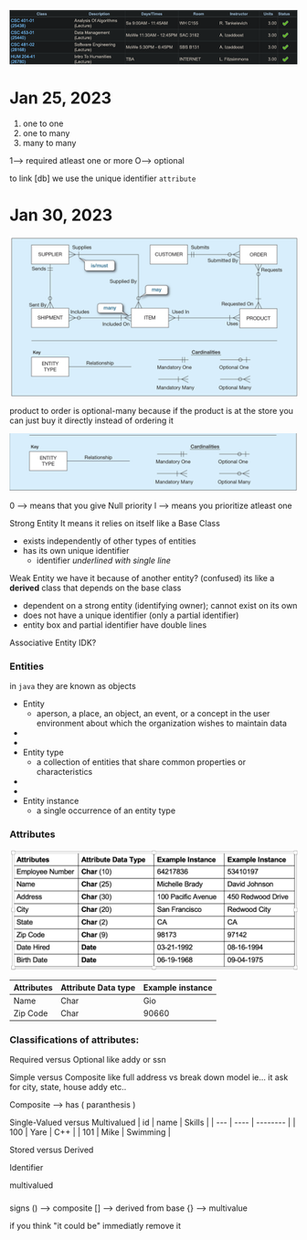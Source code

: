 ![](../z/spring-2023-schedule.png)






# Jan 25, 2023

1. one to one
2. one to many
3. many to many

1--> required atleast one or more
O--> optional 

to link [db] we use the unique identifier `attribute`






# Jan 30, 2023

![](z/aharo24%202023-01-30%20at%2011.55.38%20AM.png)

product to order is optional-many because if the product is at the store you can just buy it directly instead of ordering it 



![](z/aharo24%202023-01-30%20at%2011.35.01%20AM.png)

0 --> means that you give Null priority
l  --> means you prioritize atleast one 


Strong Entity
	It means it relies on itself like a Base Class
- exists independently of other types of entities
- has its own unique identifier
	- identifier _underlined with single line_

Weak Entity
	we have it because of another entity? (confused)
	its like a **derived** class that depends on the base class

-  dependent on a strong entity (identifying owner); cannot exist on its own
-  does not have a unique identifier (only a partial identifier)
-  entity box and partial identifier have double lines

Associative Entity
	IDK?




### Entities
in `java`  they are known as objects

- Entity 
	- aperson, a place, an object, an event, or a concept in the user environment about which the organization wishes to maintain data
- 
- 
- Entity type
	- a collection of entities that share common properties or characteristics
- 
- 
- Entity instance
	- a single occurrence of an entity type



### Attributes 

![](z/aharo24%202023-01-30%20at%2012.08.17%20PM.png)

| Attributes | Attribute Data type | Example instance |
| ---------- | ------------------- | ---------------- |
| Name       | Char                | Gio              |
| Zip Code   | Char                | 90660            | 




### Classifications of attributes:
Required versus Optional
	like addy or ssn 

Simple versus Composite
	like full address 
	vs
	break down model 
		ie... it ask for city, state, house addy etc..

Composite --> has (  paranthesis  )

Single-Valued versus Multivalued
| id  | name | Skills   |
| --- | ---- | -------- |
| 100 | Yare | C++      |
| 101 | Mike | Swimming |



Stored versus Derived

Identifier


multivalued

###
signs
() --> composite
[] -->  derived from base 
{} -->  multivalue




if you think "it could be" immediatly remove it 


